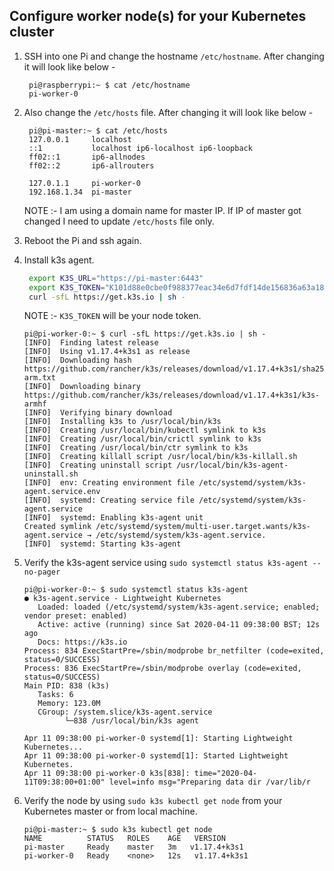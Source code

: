## Configure worker node(s) for your Kubernetes cluster

1. SSH into one Pi and change the hostname `/etc/hostname`. After changing it will look like below -
   ```
    pi@raspberrypi:~ $ cat /etc/hostname 
    pi-worker-0
   ```

2. Also change the `/etc/hosts` file. After changing it will look like below -
   ```
    pi@pi-master:~ $ cat /etc/hosts
    127.0.0.1     localhost
    ::1           localhost ip6-localhost ip6-loopback
    ff02::1       ip6-allnodes
    ff02::2       ip6-allrouters

    127.0.1.1     pi-worker-0
    192.168.1.34  pi-master
   ```

   NOTE :- I am using a domain name for master IP. If IP of master got changed I need to update `/etc/hosts` file only.

3. Reboot the Pi and ssh again.

4. Install k3s agent.
   ```bash
    export K3S_URL="https://pi-master:6443"
    export K3S_TOKEN="K101d88e0cbe0f988377eac34e6d7fdf14de156836a63a1869b78385b7a2dba9cba::server:8ae7278428a3e50fa2fea2d376455444"
    curl -sfL https://get.k3s.io | sh -
   ```

   NOTE :- `K3S_TOKEN` will be your node token.

   ```
   pi@pi-worker-0:~ $ curl -sfL https://get.k3s.io | sh -
   [INFO]  Finding latest release
   [INFO]  Using v1.17.4+k3s1 as release
   [INFO]  Downloading hash https://github.com/rancher/k3s/releases/download/v1.17.4+k3s1/sha256sum-arm.txt
   [INFO]  Downloading binary https://github.com/rancher/k3s/releases/download/v1.17.4+k3s1/k3s-armhf
   [INFO]  Verifying binary download
   [INFO]  Installing k3s to /usr/local/bin/k3s
   [INFO]  Creating /usr/local/bin/kubectl symlink to k3s
   [INFO]  Creating /usr/local/bin/crictl symlink to k3s
   [INFO]  Creating /usr/local/bin/ctr symlink to k3s
   [INFO]  Creating killall script /usr/local/bin/k3s-killall.sh
   [INFO]  Creating uninstall script /usr/local/bin/k3s-agent-uninstall.sh
   [INFO]  env: Creating environment file /etc/systemd/system/k3s-agent.service.env
   [INFO]  systemd: Creating service file /etc/systemd/system/k3s-agent.service
   [INFO]  systemd: Enabling k3s-agent unit
   Created symlink /etc/systemd/system/multi-user.target.wants/k3s-agent.service → /etc/systemd/system/k3s-agent.service.
   [INFO]  systemd: Starting k3s-agent
   ```

5. Verify the k3s-agent service using `sudo systemctl status k3s-agent --no-pager`
   ```
   pi@pi-worker-0:~ $ sudo systemctl status k3s-agent
   ● k3s-agent.service - Lightweight Kubernetes
      Loaded: loaded (/etc/systemd/system/k3s-agent.service; enabled; vendor preset: enabled)
      Active: active (running) since Sat 2020-04-11 09:38:00 BST; 12s ago
      Docs: https://k3s.io
   Process: 834 ExecStartPre=/sbin/modprobe br_netfilter (code=exited, status=0/SUCCESS)
   Process: 836 ExecStartPre=/sbin/modprobe overlay (code=exited, status=0/SUCCESS)
   Main PID: 838 (k3s)
      Tasks: 6
      Memory: 123.0M
      CGroup: /system.slice/k3s-agent.service
            └─838 /usr/local/bin/k3s agent

   Apr 11 09:38:00 pi-worker-0 systemd[1]: Starting Lightweight Kubernetes...
   Apr 11 09:38:00 pi-worker-0 systemd[1]: Started Lightweight Kubernetes.
   Apr 11 09:38:00 pi-worker-0 k3s[838]: time="2020-04-11T09:38:00+01:00" level=info msg="Preparing data dir /var/lib/r
   ```

6. Verify the node by using `sudo k3s kubectl get node` from your Kubernetes master or from local machine.
   ``` 
   pi@pi-master:~ $ sudo k3s kubectl get node
   NAME          STATUS   ROLES    AGE   VERSION
   pi-master     Ready    master   3m   v1.17.4+k3s1
   pi-worker-0   Ready    <none>   12s   v1.17.4+k3s1
   ```
